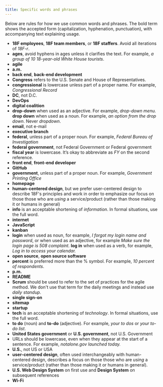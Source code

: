 ```yaml
---
title: Specific words and phrases
---
```


Below are rules for how we use common words and phrases. The bold term shows the accepted form (capitalization, hyphenation, punctuation), with accompanying text explaining usage.

- **18F employees**, **18F team members**, or **18F staffers**. Avoid all iterations of _18F-r_.
- **ages**, avoid hyphens in ages unless it clarifies the text. For example, _a group of 10 18-year-old White House tourists_.
- **agile**
- **a.m.**
- **back end**, **back-end development**
- **Congress** refers to the U.S. Senate and House of Representatives.
- **congressional** is lowercase unless part of a proper name. For example, _Congressional Record_
- **DC**, not D.C.
- **DevOps**
- **digital coalition**
- **drop-down** when used as an adjective. For example, _drop-down menu._ **drop down** when used as a noun. For example, _an option from the drop down_. Never _dropdown_.
- **email**, not e-mail
- **executive branch**
- **federal**, unless part of a proper noun. For example, _Federal Bureau of Investigation_
- **federal government**, not Federal Government or Federal government
- **fiscal year** is lowercase. It’s okay to abbreviate as _FY_ on the second reference.
- **front end**, **front-end developer**
- **GitHub**
- **government**, unless part of a proper noun. For example, _Government Printing Office_
- **homepage**
- **human-centered design**, but we prefer user-centered design to describe 18F's principles and work in order to emphasize our focus on those those who are _using_ a service/product (rather than those making it or humans in general)
- **info** is an acceptable shortening of _information_. In formal situations, use the full word.
- **internet**
- **JavaScript**
- **kanban**
- **login** when used as noun, for example, _I forgot my login name and password_, or when used as an adjective, for example _Make sure the login page is 508 complaint._ **log in** when used as a verb, for example, _Log in to access your calendar._
- **open source**, **open source software**
- **percent** is preferred more than the % symbol. For example, _10 percent of respondents_.
- **p.m.**
- **README**
- **Scrum** should be used to refer to the set of practices for the agile method. We don't use that term for the daily meetings and instead use _daily standup_.
- **single sign-on**
- **sitemap**
- **startup**
- **tech** is an acceptable shortening of _technology_. In formal situations, use the full word.
- **to do** (noun) and **to-do** (adjective). For example, _your to dos_ or _your to-do list_.
- **United States government** or **U.S. government**, not U.S. Government
- URLs should be lowercase, even when they appear at the start of a sentence. For example, _notalone.gov launched today._
- **U.S.**, not US or USA
- **user-centered design**, often used interchangeably with human-centered design, describes a focus on those those who are _using_ a service/product (rather than those making it or humans in general).
- **U.S. Web Design System** on first use and **Design System** on subsequent references
- **Wi-Fi**
